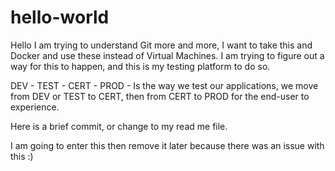 # hello-world

Hello I am trying to understand Git more and more, I want to take this and Docker and use these instead of Virtual Machines.
I am trying to figure out a way for this to happen, and this is my testing platform to do so.

DEV - TEST - CERT - PROD - Is the way we test our applications, we move from DEV or TEST to CERT, then from CERT to PROD for the 
end-user to experience.

Here is a brief commit, or change to my read me file.


I am going to enter this then remove it later because there was an issue with this :)
